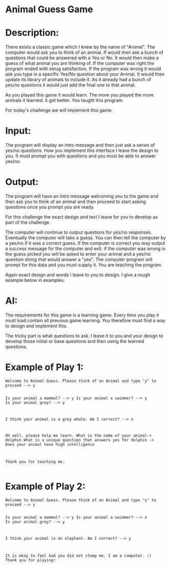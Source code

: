 # Animal Guess Game
<div class="md"><h1>Description:</h1>
<p>There exists a classic game which I knew by the name of "Animal". The computer would ask you to think of an animal. If would then ask a bunch of questions that could be answered with a Yes or No. It would then make a guess of what animal you are thinking of. If the computer was right the program ended with smug satisfaction. If the program was wrong it would ask you type in a specific Yes/No question about your Animal. It would then update its library of animals to include it. As it already had a bunch of yes/no questions it would just add the final one to that animal.</p>
<p>As you played this game it would learn. The more you played the more animals it learned. it got better. You taught this program.</p>
<p>For today's challenge we will implement this game.</p>
<h1>Input:</h1>
<p>The program will display an intro message and then just ask a series of yes/no questions. How you implement this interface I leave the design to you. It must prompt you with questions and you must be able to answer yes/no.</p>
<h1>Output:</h1>
<p>The program will have an intro message welcoming you to the game and then ask you to think of an animal and then proceed to start asking questions once you prompt you are ready.</p>
<p>For this challenge the exact design and text I leave for you to develop as part of the challenge. </p>
<p>The computer will continue to output questions for yes/no responses. Eventually the computer will take a guess. You can then tell the computer by a yes/no if it was a correct guess. If the computer is correct you may output a success message for the computer and exit. if the computer was wrong in the guess picked you will be asked to enter your animal and a yes/no question string that would answer a "yes". The computer program will prompt for this data and you must supply it. You are teaching the program.</p>
<p>Again exact design and words I leave to you to design. I give a rough example below in examples.</p>
<h1>AI:</h1>
<p>The requirements for this game is a learning game. Every time you play it must load contain all previous game learning. You therefore must find a way to design and implement this.</p>
<p>The tricky part is what questions to ask. I leave it to you and your design to develop those initial or base questions and then using the learned questions. </p>
<h1>Example of Play 1:</h1>
<pre><code>Welcome to Animal Guess. Please think of an Animal and type "y" to proceed --&gt; y

Is your animal a mammal? --&gt; y
Is your animal a swimmer? --&gt; y
Is your animal grey? --&gt; y

I think your animal is a grey whale. Am I correct? --&gt; n

Oh well. please help me learn.
What is the name of your animal-&gt; dolphin
What is a unique question that answers yes for dolphin -&gt; Does your animal have high intelligence

Thank  you for teaching me. 
</code></pre>
<h1>Example of Play 2:</h1>
<pre><code>Welcome to Animal Guess. Please think of an Animal and type "y" to proceed --&gt; y

Is your animal a mammal? --&gt; y
Is your animal a swimmer? --&gt; n
Is your animal grey? --&gt; y

I think your animal is an elephant. Am I correct? --&gt; y

It is okay to feel bad you did not stump me. I am a computer. :)
Thank you for playing!
</code></pre>
</div>
